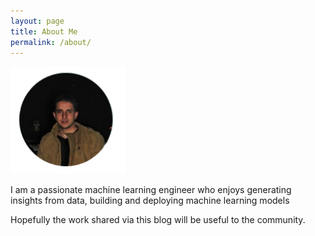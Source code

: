 ```yaml
---
layout: page
title: About Me
permalink: /about/
---
```


![](main_snip.png)

I am a passionate machine learning engineer who enjoys generating insights from data, building and deploying machine learning models 

Hopefully the work shared via this blog will be useful to the community.
